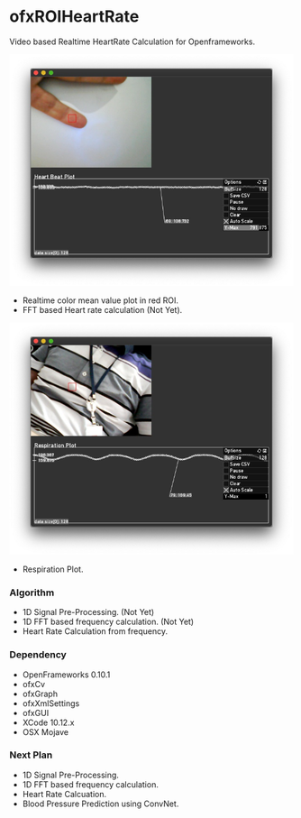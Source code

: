 # ofxROIHeartRate
Video based Realtime HeartRate Calculation for Openframeworks. 

![ROI Plot example]( https://github.com/bemoregt/ofxROIHeartRate/blob/master/finger.jpg "ROIGraph")
- Realtime color mean value plot in red ROI.
- FFT based Heart rate calculation (Not Yet).

![Respiration plot]( https://github.com/bemoregt/ofxROIHeartRate/blob/master/breath.jpg "ROIGraph2")
- Respiration Plot.

### Algorithm
- 1D Signal Pre-Processing. (Not Yet)
- 1D FFT based frequency calculation. (Not Yet)
- Heart Rate Calculation from frequency.

### Dependency
- OpenFrameworks 0.10.1
- ofxCv
- ofxGraph
- ofxXmlSettings
- ofxGUI
- XCode 10.12.x
- OSX Mojave

### Next Plan
- 1D Signal Pre-Processing. 
- 1D FFT based frequency calculation.
- Heart Rate Calcuation.
- Blood Pressure Prediction using ConvNet.


